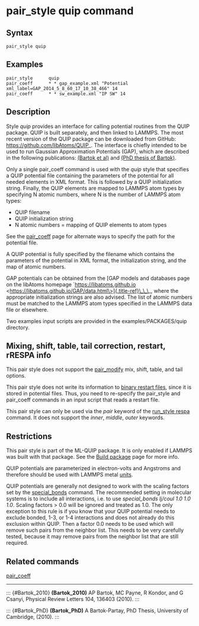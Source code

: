 # pair_style quip command

## Syntax

``` LAMMPS
pair_style quip
```

## Examples

``` LAMMPS
pair_style      quip
pair_coeff      * * gap_example.xml "Potential xml_label=GAP_2014_5_8_60_17_10_38_466" 14
pair_coeff      * * sw_example.xml "IP SW" 14
```

## Description

Style *quip* provides an interface for calling potential routines from
the QUIP package. QUIP is built separately, and then linked to LAMMPS.
The most recent version of the QUIP package can be downloaded from
GitHub: <https://github.com/libAtoms/QUIP>\_. The interface is chiefly
intended to be used to run Gaussian Approximation Potentials (GAP),
which are described in the following publications: [(Bartok et
al)](Bartok_2010) and [(PhD thesis of Bartok)](Bartok_PhD).

Only a single pair_coeff command is used with the *quip* style that
specifies a QUIP potential file containing the parameters of the
potential for all needed elements in XML format. This is followed by a
QUIP initialization string. Finally, the QUIP elements are mapped to
LAMMPS atom types by specifying N atomic numbers, where N is the number
of LAMMPS atom types:

-   QUIP filename
-   QUIP initialization string
-   N atomic numbers = mapping of QUIP elements to atom types

See the [pair_coeff](pair_coeff) page for alternate ways to specify the
path for the potential file.

A QUIP potential is fully specified by the filename which contains the
parameters of the potential in XML format, the initialization string,
and the map of atomic numbers.

GAP potentials can be obtained from the [GAP models and databases page
on the libAtoms homepage \`https://libatoms.github.io
\<https://libatoms.github.io/GAP/data.html\>]{.title-ref}\_\_\_, where
the appropriate initialization strings are also advised. The list of
atomic numbers must be matched to the LAMMPS atom types specified in the
LAMMPS data file or elsewhere.

Two examples input scripts are provided in the examples/PACKAGES/quip
directory.

## Mixing, shift, table, tail correction, restart, rRESPA info

This pair style does not support the [pair_modify](pair_modify) mix,
shift, table, and tail options.

This pair style does not write its information to [binary restart
files](restart), since it is stored in potential files. Thus, you need
to re-specify the pair_style and pair_coeff commands in an input script
that reads a restart file.

This pair style can only be used via the *pair* keyword of the
[run_style respa](run_style) command. It does not support the *inner*,
*middle*, *outer* keywords.

## Restrictions

This pair style is part of the ML-QUIP package. It is only enabled if
LAMMPS was built with that package. See the [Build
package](Build_package) page for more info.

QUIP potentials are parameterized in electron-volts and Angstroms and
therefore should be used with LAMMPS metal [units](units).

QUIP potentials are generally not designed to work with the scaling
factors set by the [special_bonds](special_bonds) command. The
recommended setting in molecular systems is to include all interactions,
i.e. to use *special_bonds lj/coul 1.0 1.0 1.0*. Scaling factors \> 0.0
will be ignored and treated as 1.0. The only exception to this rule is
if you know that your QUIP potential needs to exclude bonded, 1-3, or
1-4 interactions and does not already do this exclusion within QUIP.
Then a factor 0.0 needs to be used which will remove such pairs from the
neighbor list. This needs to be very carefully tested, because it may
remove pairs from the neighbor list that are still required.

## Related commands

[pair_coeff](pair_coeff)

------------------------------------------------------------------------

::: {#Bartok_2010}
**(Bartok_2010)** AP Bartok, MC Payne, R Kondor, and G Csanyi, Physical
Review Letters 104, 136403 (2010).
:::

::: {#Bartok_PhD}
**(Bartok_PhD)** A Bartok-Partay, PhD Thesis, University of Cambridge,
(2010).
:::
